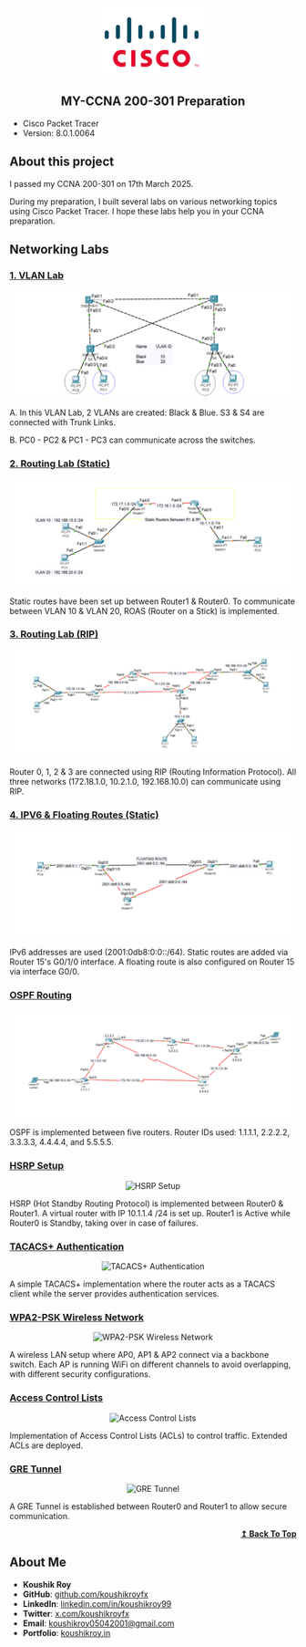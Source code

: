 <p align="center">
    <img src="./assets/cisco-logo.png" alt="Logo" width="200">
</p>

<h2 align="center">MY-CCNA 200-301 Preparation</h2>

- Cisco Packet Tracer
- Version: 8.0.1.0064

## About this project

I passed my CCNA 200-301 on 17th March 2025.

During my preparation, I built several labs on various networking topics using Cisco Packet Tracer. I hope these labs help you in your CCNA preparation.

## Networking Labs

### [1. VLAN Lab](./1.%20Vlan%20Lab.pkt)

<p align="center">
    <img src="./assets/1. Vlan Lab.png" alt="VLAN Lab">
</p>

A. In this VLAN Lab, 2 VLANs are created: Black & Blue. S3 & S4 are connected with Trunk Links.

B. PC0 - PC2 & PC1 - PC3 can communicate across the switches.

### [2. Routing Lab (Static)](./2.%20Routing%20Lab%20(Static).pkt)

<p align="center">
    <img src="./assets/2. Routing Lab (Static).png" alt="Static Routing & ROAS">
</p>

Static routes have been set up between Router1 & Router0. To communicate between VLAN 10 & VLAN 20, ROAS (Router on a Stick) is implemented.

### [3. Routing Lab (RIP)](./3.%20Routing%20Lab%20(RIP).pkt)

<p align="center">
    <img src="./assets/3. Routing Lab (RIP).png" alt="RIP Routing">
</p>

Router 0, 1, 2 & 3 are connected using RIP (Routing Information Protocol). All three networks (172.18.1.0, 10.2.1.0, 192.168.10.0) can communicate using RIP.

### [4. IPV6 & Floating Routes (Static)](./4.%20IPV6%20%26%20Floating%20Routes%20(Static).pkt)

<p align="center">
    <img src="./assets/4. IPV6 & Floating Routes (Static).png" alt="IPv6 Routing">
</p>

IPv6 addresses are used (2001:0db8:0:0::/64). Static routes are added via Router 15's G0/1/0 interface. A floating route is also configured on Router 15 via interface G0/0.

### [OSPF Routing](./5.%20OSPF%20Implementation.pkt)

<p align="center">
    <img src="./assets/5. OSPF Implementation.png" alt="OSPF Routing">
</p>

OSPF is implemented between five routers. Router IDs used: 1.1.1.1, 2.2.2.2, 3.3.3.3, 4.4.4.4, and 5.5.5.5.

### [HSRP Setup](./6.%20FHRP%20HSRP%20LAB.pkt)

<p align="center">
    <img src="./assets/HSRP_Setup.png" alt="HSRP Setup">
</p>

HSRP (Hot Standby Routing Protocol) is implemented between Router0 & Router1. A virtual router with IP 10.1.1.4 /24 is set up. Router1 is Active while Router0 is Standby, taking over in case of failures.

### [TACACS+ Authentication](./7.%20AAA%20Implementation%20(TACACS%2B).pkt)

<p align="center">
    <img src="./assets/TACACS_Authentication.png" alt="TACACS+ Authentication">
</p>

A simple TACACS+ implementation where the router acts as a TACACS client while the server provides authentication services.

### [WPA2-PSK Wireless Network](./8.%20WLAN%20WPA2%20PSK.pkt)

<p align="center">
    <img src="./assets/WPA2_PSK.png" alt="WPA2-PSK Wireless Network">
</p>

A wireless LAN setup where AP0, AP1 & AP2 connect via a backbone switch. Each AP is running WiFi on different channels to avoid overlapping, with different security configurations.

### [Access Control Lists](./ACL_Implementation.pkt)

<p align="center">
    <img src="./assets/ACL_Implementation.png" alt="Access Control Lists">
</p>

Implementation of Access Control Lists (ACLs) to control traffic. Extended ACLs are deployed.

### [GRE Tunnel](./GRE_Tunnel.pkt)

<p align="center">
    <img src="./assets/GRE_Tunnel.png" alt="GRE Tunnel">
</p>

A GRE Tunnel is established between Router0 and Router1 to allow secure communication.

<p align="right">
    <b><a href="#">↥ Back To Top</a></b>
</p>

## About Me

- **Koushik Roy**  
- **GitHub**: [github.com/koushikroyfx](https://github.com/koushikroyfx)  
- **LinkedIn**: [linkedin.com/in/koushikroy99](https://www.linkedin.com/in/koushikroy99/)  
- **Twitter**: [x.com/koushikroyfx](https://x.com/koushikroyfx)  
- **Email**: koushikroy05042001@gmail.com  
- **Portfolio**: [koushikroy.in](https://www.koushikroy.in/)  
